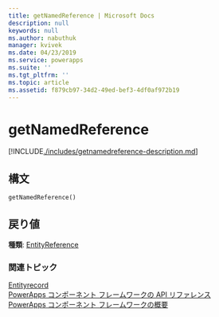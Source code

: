 ```yaml
---
title: getNamedReference | Microsoft Docs
description: null
keywords: null
ms.author: nabuthuk
manager: kvivek
ms.date: 04/23/2019
ms.service: powerapps
ms.suite: ''
ms.tgt_pltfrm: ''
ms.topic: article
ms.assetid: f879cb97-34d2-49ed-bef3-4df0af972b19
---
```

# <a name="getnamedreference"></a>getNamedReference

[!INCLUDE[./includes/getnamedreference-description.md](./includes/getnamedreference-description.md)]

## <a name="syntax"></a>構文

`getNamedReference()`

## <a name="return-value"></a>戻り値

**種類**: [EntityReference](../entityreference.md)


### <a name="related-topics"></a>関連トピック

[Entityrecord](../entityrecord.md)<br/>
[PowerApps コンポーネント フレームワークの API リファレンス](../../reference/index.md)<br/>
[PowerApps コンポーネント フレームワークの概要](../../overview.md)